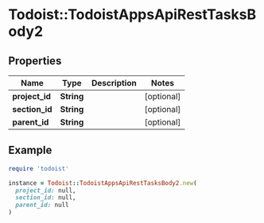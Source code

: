# Todoist::TodoistAppsApiRestTasksBody2

## Properties

| Name | Type | Description | Notes |
| ---- | ---- | ----------- | ----- |
| **project_id** | **String** |  | [optional] |
| **section_id** | **String** |  | [optional] |
| **parent_id** | **String** |  | [optional] |

## Example

```ruby
require 'todoist'

instance = Todoist::TodoistAppsApiRestTasksBody2.new(
  project_id: null,
  section_id: null,
  parent_id: null
)
```

